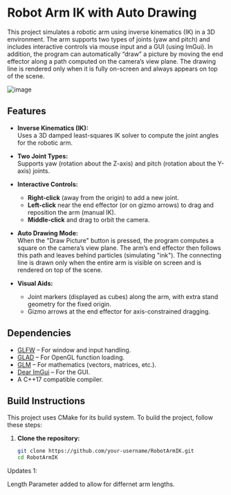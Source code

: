 # Robot Arm IK with Auto Drawing

This project simulates a robotic arm using inverse kinematics (IK) in a 3D environment. The arm supports two types of joints (yaw and pitch) and includes interactive controls via mouse input and a GUI (using ImGui). In addition, the program can automatically “draw” a picture by moving the end effector along a path computed on the camera’s view plane. The drawing line is rendered only when it is fully on-screen and always appears on top of the scene.

![image](https://github.com/user-attachments/assets/64dd87fd-aa63-4825-9020-99f9902e174e)

## Features

- **Inverse Kinematics (IK):**  
  Uses a 3D damped least-squares IK solver to compute the joint angles for the robotic arm.

- **Two Joint Types:**  
  Supports yaw (rotation about the Z-axis) and pitch (rotation about the Y-axis) joints.

- **Interactive Controls:**  
  - **Right-click** (away from the origin) to add a new joint.  
  - **Left-click** near the end effector (or on gizmo arrows) to drag and reposition the arm (manual IK).  
  - **Middle-click** and drag to orbit the camera.

- **Auto Drawing Mode:**  
  When the "Draw Picture" button is pressed, the program computes a square on the camera’s view plane. The arm’s end effector then follows this path and leaves behind particles (simulating "ink"). The connecting line is drawn only when the entire arm is visible on screen and is rendered on top of the scene.

- **Visual Aids:**  
  - Joint markers (displayed as cubes) along the arm, with extra stand geometry for the fixed origin.  
  - Gizmo arrows at the end effector for axis-constrained dragging.

## Dependencies

- [GLFW](https://www.glfw.org/) – For window and input handling.
- [GLAD](https://glad.dav1d.de/) – For OpenGL function loading.
- [GLM](https://glm.g-truc.net/0.9.9/index.html) – For mathematics (vectors, matrices, etc.).
- [Dear ImGui](https://github.com/ocornut/imgui) – For the GUI.
- A C++17 compatible compiler.

## Build Instructions

This project uses CMake for its build system. To build the project, follow these steps:

1. **Clone the repository:**

   ```bash
   git clone https://github.com/your-username/RobotArmIK.git
   cd RobotArmIK


Updates 1:

Length Parameter added to allow for differnet arm lengths.

